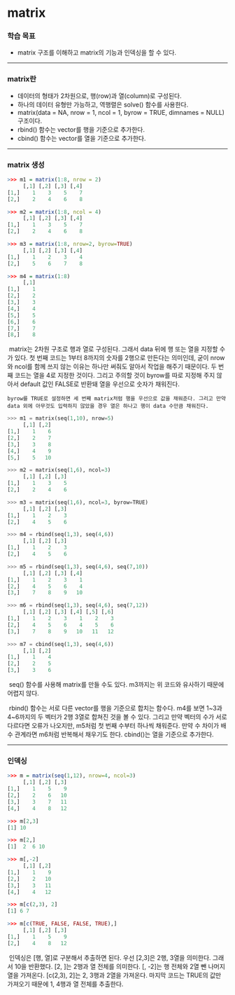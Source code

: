 # matrix



### 학습 목표

- matrix 구조를 이해하고 matrix의 기능과 인덱싱을 할 수 있다.



---



### matrix란

- 데이터의 형태가 2차원으로, 행(row)과 열(column)로 구성된다.
- 하나의 데이터 유형만 가능하고, 역행렬은 solve() 함수를 사용한다.
- matrix(data = NA, nrow = 1, ncol = 1, byrow = TRUE, dimnames = NULL) 구조이다.
- rbind() 함수는 vector를 행을 기준으로 추가한다.
- cbind() 함수는 vector를 열을 기준으로 추가한다.



---



### matrix 생성

```R
>>> m1 = matrix(1:8, nrow = 2)
     [,1] [,2] [,3] [,4]
[1,]    1    3    5    7
[2,]    2    4    6    8

>>> m2 = matrix(1:8, ncol = 4)
     [,1] [,2] [,3] [,4]
[1,]    1    3    5    7
[2,]    2    4    6    8

>>> m3 = matrix(1:8, nrow=2, byrow=TRUE)
     [,1] [,2] [,3] [,4]
[1,]    1    2    3    4
[2,]    5    6    7    8

>>> m4 = matrix(1:8)
     [,1]
[1,]    1
[2,]    2
[3,]    3
[4,]    4
[5,]    5
[6,]    6
[7,]    7
[8,]    8
```

​	matrix는 2차원 구조로 행과 열로 구성된다. 그래서 data 뒤에 행 또는 열을 지정할 수가 있다. 첫 번째 코드는 1부터 8까지의 숫자를 2행으로 만든다는 의미인데, 굳이 nrow와 ncol를 함께 쓰지 않는 이유는 하나만 써줘도 알아서 작업을 해주기 때문이다. 두 번째 코드는 열을 4로 지정한 것이다. 그리고 주의할 것이 byrow를 따로 지정해 주지 않아서 default 값인 FALSE로 반환돼 열을 우선으로 숫자가 채워진다.

 	byrow를 TRUE로 설정하면 세 번째 matrix처럼 행을 우선으로 값을 채워준다. 그리고 만약 data 외에 아무것도 입력하지 않았을 경우 열은 하나고 행이 data 수만큼 채워진다.



```python
>>> m1 = matrix(seq(1,10), nrow=5)
     [,1] [,2]
[1,]    1    6
[2,]    2    7
[3,]    3    8
[4,]    4    9
[5,]    5   10

>>> m2 = matrix(seq(1,6), ncol=3)
     [,1] [,2] [,3]
[1,]    1    3    5
[2,]    2    4    6

>>> m3 = matrix(seq(1,6), ncol=3, byrow=TRUE)
     [,1] [,2] [,3]
[1,]    1    2    3
[2,]    4    5    6

>>> m4 = rbind(seq(1,3), seq(4,6))
     [,1] [,2] [,3]
[1,]    1    2    3
[2,]    4    5    6

>>> m5 = rbind(seq(1,3), seq(4,6), seq(7,10))
     [,1] [,2] [,3] [,4]
[1,]    1    2    3    1
[2,]    4    5    6    4
[3,]    7    8    9   10

>>> m6 = rbind(seq(1,3), seq(4,6), seq(7,12))
     [,1] [,2] [,3] [,4] [,5] [,6]
[1,]    1    2    3    1    2    3
[2,]    4    5    6    4    5    6
[3,]    7    8    9   10   11   12

>>> m7 = cbind(seq(1,3), seq(4,6))
     [,1] [,2]
[1,]    1    4
[2,]    2    5
[3,]    3    6
```

​	seq() 함수를 사용해 matrix를 만들 수도 있다. m3까지는 위 코드와 유사하기 때문에 어렵지 않다.

​	rbind() 함수는 서로 다른 vector를 행을 기준으로 합치는 함수다. m4를 보면 1~3과 4~6까지의 두 벡터가 2행 3열로 합쳐진 것을 볼 수 있다. 그리고 만약 벡터의 수가 서로 다르다면 오류가 나오지만, m5처럼 첫 번째 수부터 하나씩 채워준다. 만약 수 차이가 배수 관계라면 m6처럼 반복해서 채우기도 한다. cbind()는 열을 기준으로 추가한다.



---



### 인덱싱

```R
>>> m = matrix(seq(1,12), nrow=4, ncol=3)
     [,1] [,2] [,3]
[1,]    1    5    9
[2,]    2    6   10
[3,]    3    7   11
[4,]    4    8   12

>>> m[2,3]
[1] 10

>>> m[2,]
[1]  2  6 10

>>> m[,-2]
     [,1] [,2]
[1,]    1    9
[2,]    2   10
[3,]    3   11
[4,]    4   12

>>> m[c(2,3), 2]
[1] 6 7

>>> m[c(TRUE, FALSE, FALSE, TRUE),]
     [,1] [,2] [,3]
[1,]    1    5    9
[2,]    4    8   12
```

​	인덱싱은 [행, 열]로 구분해서 추출하면 된다. 우선 [2,3]은 2행, 3열을 의미한다. 그래서 10을 반환했다. [2, ]는 2행과 열 전체를 의미한다. [, -2]는 행 전체와 2열 뺀 나머지 열을 가져온다. [c(2,3), 2]는 2, 3행과 2열을 가져온다. 마지막 코드는 TRUE의 값만 가져오기 때문에 1, 4행과 열 전체를 추출한다.
